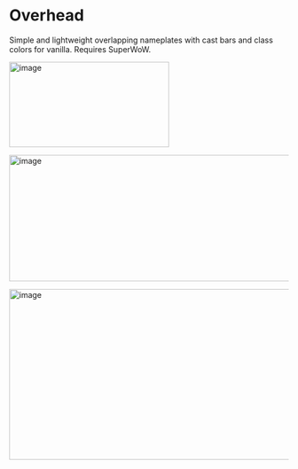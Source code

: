 # Overhead
Simple and lightweight overlapping nameplates with cast bars and class colors for vanilla. Requires SuperWoW.

<img width="288" height="154" alt="image" src="https://github.com/user-attachments/assets/ce687048-36d6-485e-8df4-c03f62124623" /><br>

<img width="630" height="228" alt="image" src="https://github.com/user-attachments/assets/6657f81c-068c-41d3-a69d-1cc8dae73104" /><br>

<img width="540" height="308" alt="image" src="https://github.com/user-attachments/assets/38125f03-b4ef-478e-b8e4-f3628e2e2ff1" />
